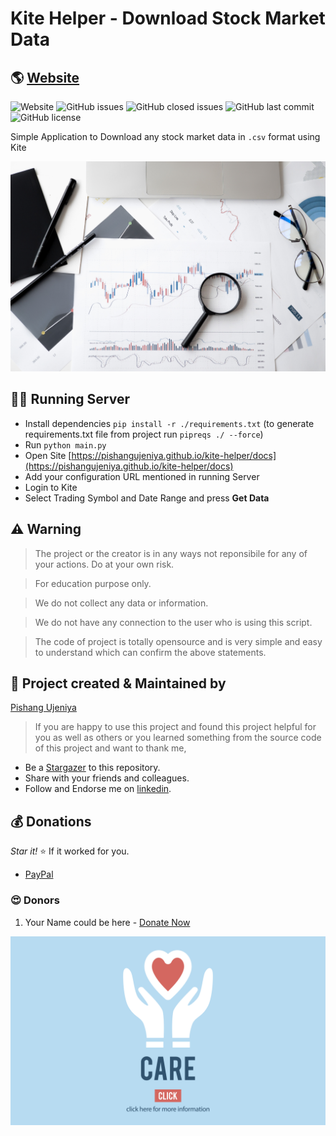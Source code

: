 # Kite Helper - Download Stock Market Data

## 🌎 [Website](https://pishangujeniya.github.io/kite-helper/docs)

![Website](https://img.shields.io/website?url=https%3A%2F%2Fpishangujeniya.github.io%2Fkite-helper%2F)
![GitHub issues](https://img.shields.io/github/issues/pishangujeniya/kite-helper)
![GitHub closed issues](https://img.shields.io/github/issues-closed/pishangujeniya/kite-helper)
![GitHub last commit](https://img.shields.io/github/last-commit/pishangujeniya/kite-helper)
![GitHub license](https://img.shields.io/github/license/pishangujeniya/kite-helper)


Simple Application to Download any stock market data in `.csv` format using Kite

![Kite Helper](./images/pexels-anna-nekrashevich-6801648.jpg)

## 🏃‍♂️ Running Server

- Install dependencies `pip install -r ./requirements.txt` (to generate requirements.txt file from project run `pipreqs ./ --force`)
- Run `python main.py`
- Open Site [https://pishangujeniya.github.io/kite-helper/docs](https://pishangujeniya.github.io/kite-helper/docs)
- Add your configuration URL mentioned in running Server
- Login to Kite
- Select Trading Symbol and Date Range and press **Get Data** 


## ⚠ Warning
> The project or the creator is in any ways not reponsibile for any of your actions. Do at your own risk.

> For education purpose only.

> We do not collect any data or information.

> We do not have any connection to the user who is using this script.

> The code of project is totally opensource and is very simple and easy to understand which can confirm the above statements.

## 💪 Project created & Maintained by

[Pishang Ujeniya](https://github.com/pishangujeniya)

> If you are happy to use this project and found this project helpful for you as well as others or you learned something from the source code of this project and want to thank me, 

- Be a [Stargazer](https://github.com/pishangujeniya/kite-helper) to this repository.
- Share with your friends and colleagues.
- Follow and Endorse me on [linkedin](https://www.linkedin.com/in/pishangujeniya).

## 💰 Donations
*Star it!* ⭐ If it worked for you.
- [PayPal](https://paypal.me/Pishang)

### 😍 Donors
1. Your Name could be here - [Donate Now](https://paypal.me/Pishang)


<a href="https://paypal.me/Pishang"><img src="./images/9218.jpg"></a>
